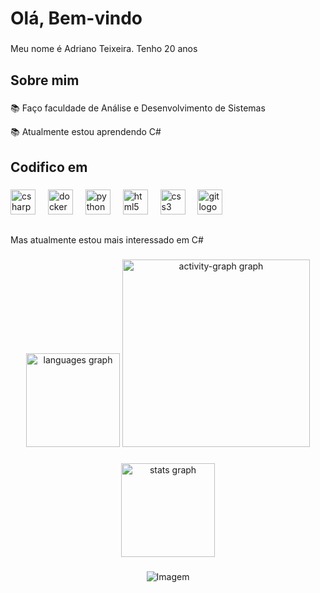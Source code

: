 <h1 align="left">Olá, Bem-vindo</h1>

###

<p align="left">Meu nome é Adriano Teixeira. Tenho 20 anos</p>

###

<h2 align="left">Sobre mim</h2>

###
<p align="left">📚 Faço faculdade de Análise e Desenvolvimento de Sistemas</p>
<p align="left">📚 Atualmente estou aprendendo C#</p>


###

<h2 align="left">Codifico em </h2>

###

<div align="left">
  <img src="https://cdn.jsdelivr.net/gh/devicons/devicon/icons/csharp/csharp-original.svg" height="40" alt="csharp logo"  />
  <img width="12" />
  <img src="https://cdn.jsdelivr.net/gh/devicons/devicon/icons/docker/docker-original.svg" height="40" alt="docker logo"  />
  <img width="12" />
  <img src="https://cdn.jsdelivr.net/gh/devicons/devicon/icons/python/python-original.svg" height="40" alt="python logo"  />
  <img width="12" />
  <img src="https://cdn.jsdelivr.net/gh/devicons/devicon/icons/html5/html5-original.svg" height="40" alt="html5 logo"  />
  <img width="12" />
  <img src="https://cdn.jsdelivr.net/gh/devicons/devicon/icons/css3/css3-original.svg" height="40" alt="css3 logo"  />
  <img width="12" />
  <img src="https://cdn.jsdelivr.net/gh/devicons/devicon/icons/git/git-original.svg" height="40" alt="git logo"  />
</div>
<h2></h2>
<p align="left">Mas atualmente estou mais interessado em C# </p>

###

<div align="center">
  <img src="https://github-readme-stats.vercel.app/api/top-langs?username=AdrianoATBS&locale=pt-br&hide_title=false&layout=compact&card_width=320&langs_count=5&theme=gotham&hide_border=true&order=2" height="150" alt="languages graph"  />
  <img src="https://github-readme-activity-graph.vercel.app/graph?username=AdrianoATBS&radius=16&theme=gotham&area=true&order=5&hide_title=false&hide_border=true" height="300" alt="activity-graph graph"  />
</div>

###

<div align="center">
  <img src="https://github-readme-stats.vercel.app/api?username=AdrianoATBS&hide_title=false&hide_rank=false&show_icons=true&include_all_commits=true&count_private=true&disable_animations=false&theme=gotham&locale=pt-br&hide_border=true&order=1" height="150" alt="stats graph"  />
</div>

###

<p align="center">
  <img align="center" src="https://i.pinimg.com/originals/53/f0/9c/53f09c2bab801aabfe1ceae5d5a4c15c.gif" alt="Imagem">
</p>

###
